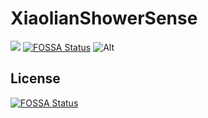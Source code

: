 # XiaolianShowerSense

[![](https://tokei.rs/b1/github/aquamarine5/XiaolianWebHelper)](https://github.com/XAMPPRocky/tokei)
[![FOSSA Status](https://app.fossa.com/api/projects/git%2Bgithub.com%2Faquamarine5%2FXiaolianWebHelper.svg?type=shield)](https://app.fossa.com/projects/git%2Bgithub.com%2Faquamarine5%2FXiaolianWebHelper?ref=badge_shield)
![Alt](https://repobeats.axiom.co/api/embed/f0821a2b9a53baa242030873157e39fd678e61c0.svg "Repobeats analytics image")

## License
[![FOSSA Status](https://app.fossa.com/api/projects/git%2Bgithub.com%2Faquamarine5%2FXiaolianWebHelper.svg?type=large)](https://app.fossa.com/projects/git%2Bgithub.com%2Faquamarine5%2FXiaolianWebHelper?ref=badge_large)